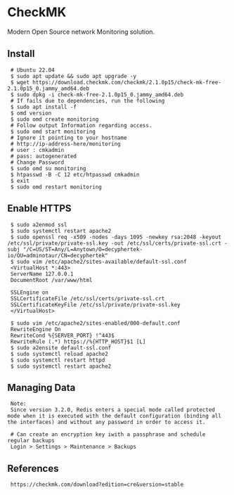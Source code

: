 CheckMK
=====

Modern Open Source network Monitoring solution. 
 
Install
--------

     # Ubuntu 22.04 
     $ sudo apt update && sudo apt upgrade -y
     $ wget https://download.checkmk.com/checkmk/2.1.0p15/check-mk-free-2.1.0p15_0.jammy_amd64.deb
     $ sudo dpkg -i check-mk-free-2.1.0p15_0.jammy_amd64.deb
     # If fails due to dependencies, run the following
     $ sudo apt install -f
     $ omd version
     $ sudo omd create monitoring
     # Follow output Information regarding access. 
     $ sudo omd start monitoring
     # Ignore it pointing to your hostname
     # http://ip-address-here/monitoring
     # user : cmkadmin
     # pass: autogenerated
     # Change Password
     $ sudo omd su monitoring
     $ htpasswd -B -C 12 etc/htpasswd cmkadmin
     $ exit
     $ sudo omd restart monitoring

Enable HTTPS
------------

     $ sudo a2enmod ssl
     $ sudo systemctl restart apache2
     $ sudo openssl req -x509 -nodes -days 1095 -newkey rsa:2048 -keyout /etc/ssl/private/private-ssl.key -out /etc/ssl/certs/private-ssl.crt -subj "/C=US/ST=Any/L=Anytown/O=decyphertek-io/OU=adminotaur/CN=decyphertek"
     $ sudo vim /etc/apache2/sites-available/default-ssl.conf
     <VirtualHost *:443>
     ServerName 127.0.0.1
     DocumentRoot /var/www/html
     
     SSLEngine on
     SSLCertificateFile /etc/ssl/certs/private-ssl.crt
     SSLCertificateKeyFile /etc/ssl/private/private-ssl.key
     </VirtualHost>
     
     $ sudo vim /etc/apache2/sites-enabled/000-default.conf
     RewriteEngine On
     RewriteCond %{SERVER_PORT} !^443$
     RewriteRule (.*) https://%{HTTP_HOST}$1 [L]
     $ sudo a2ensite default-ssl.conf
     $ sudo systemctl reload apache2
     $ sudo systemctl restart httpd
     $ sudo systemctl restart apache2

Managing Data
-------------

     Note:
     Since version 3.2.0, Redis enters a special mode called protected mode when it is executed with the default configuration (binding all the interfaces) and without any password in order to access it. 

     # Can create an encryption key iwith a passphrase and schedule regular backups
     Login > Settings > Maintenance > Backups 
    





References
----------

     https://checkmk.com/download?edition=cre&version=stable